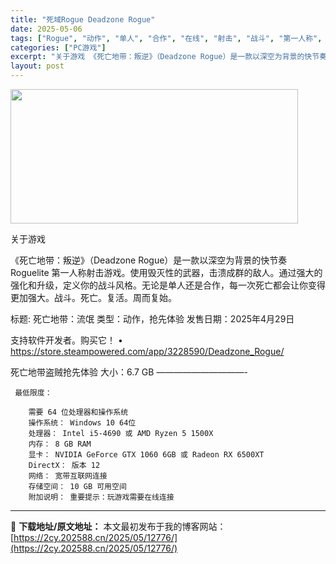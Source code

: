```yaml
---
title: "死域Rogue Deadzone Rogue"
date: 2025-05-06
tags: ["Rogue", "动作", "单人", "合作", "在线", "射击", "战斗", "第一人称", "第一人称射击", "节奏"]
categories: ["PC游戏"]
excerpt: "关于游戏 《死亡地带：叛逆》（Deadzone Rogue）是一款以深空为背景的快节奏 Roguelite 第一人称射击游戏。使用毁灭性的武器，击溃成群的敌人。通过强大的强化和升级，定义你的战斗风格。无论是单人还是合作，每一次死亡都会让你变得更加强大。战斗。死亡。复活。周而复始。 标题: 死亡地带：&hellip;"
layout: post
---
```


<img class="aligncenter size-full wp-image-12767" src="https://2cy.202588.cn/wp-content/uploads/2025/05/2025050615034137.webp" alt="" width="460" height="215" />

关于游戏

《死亡地带：叛逆》（Deadzone Rogue）是一款以深空为背景的快节奏 Roguelite 第一人称射击游戏。使用毁灭性的武器，击溃成群的敌人。通过强大的强化和升级，定义你的战斗风格。无论是单人还是合作，每一次死亡都会让你变得更加强大。战斗。死亡。复活。周而复始。

标题: 死亡地带：流氓
类型：动作，抢先体验
发售日期：2025年4月29日

支持软件开发者。购买它！
• https://store.steampowered.com/app/3228590/Deadzone_Rogue/

死亡地带盗贼抢先体验
大小：6.7 GB
——————————- 

     最低限度：

        需要 64 位处理器和操作系统
        操作系统： Windows 10 64位
        处理器： Intel i5-4690 或 AMD Ryzen 5 1500X
        内存： 8 GB RAM
        显卡： NVIDIA GeForce GTX 1060 6GB 或 Radeon RX 6500XT
        DirectX： 版本 12
        网络： 宽带互联网连接
        存储空间： 10 GB 可用空间
        附加说明： 重要提示：玩游戏需要在线连接


---
📖 **下载地址/原文地址：** 本文最初发布于我的博客网站：[https://2cy.202588.cn/2025/05/12776/](https://2cy.202588.cn/2025/05/12776/)
